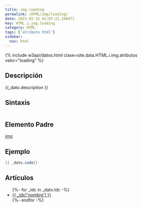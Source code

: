 ```yaml
---
title: img.loading
permalink: /HTML/img/loading/
date: 2021-02-15 01:07:21.248471
key: HTML.i.img.loading
category: HTML
tags: ['atributo html']
sidebar: 
  nav: html
---
```


{% include w3api/datos.html clase=site.data.HTML.i.img.atributos valor="loading" %}

## Descripción
{{_dato.description }}

## Sintaxis
~~~html
~~~

## Elemento Padre
[img](/HTML/img/)

## Ejemplo
~~~java
{{ _dato.code}}
~~~

## Artículos
<ul>
{%- for _ldc in _dato.ldc -%}
   <li>
       <a href="{{_ldc['url'] }}">{{ _ldc['nombre'] }}</a>
   </li>
{%- endfor -%}
</ul>
